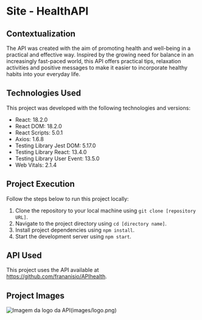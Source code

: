 # Site - HealthAPI

## Contextualization

The API was created with the aim of promoting health and well-being in a practical and effective way. Inspired by the growing need for balance in an increasingly fast-paced world, this API offers practical tips, relaxation activities and positive messages to make it easier to incorporate healthy habits into your everyday life.

## Technologies Used

This project was developed with the following technologies and versions:

- React: 18.2.0
- React DOM: 18.2.0
- React Scripts: 5.0.1
- Axios: 1.6.8
- Testing Library Jest DOM: 5.17.0
- Testing Library React: 13.4.0
- Testing Library User Event: 13.5.0
- Web Vitals: 2.1.4

## Project Execution

Follow the steps below to run this project locally:

1. Clone the repository to your local machine using `git clone [repository URL]`.
2. Navigate to the project directory using `cd [directory name]`.
3. Install project dependencies using `npm install`.
4. Start the development server using `npm start`.

## API Used

This project uses the API available at https://github.com/frananisio/APIhealth.

## Project Images

![Imagem da logo da API](URL_da_imagem)(images/logo.png)
